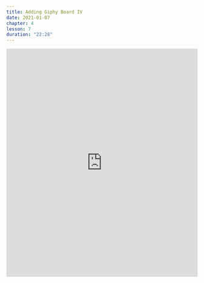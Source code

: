 ```yaml
---
title: Adding Giphy Board IV
date: 2021-01-07
chapter: 4
lesson: 7
duration: "22:28"
---
```


<iframe width="100%" height="600" src="https://www.youtube.com/embed/4OFDf72l5BU" title="YouTube video player" frameborder="0" allow="accelerometer; autoplay; clipboard-write; encrypted-media; gyroscope; picture-in-picture" allowfullscreen></iframe>